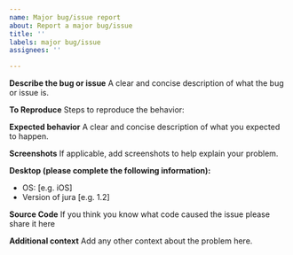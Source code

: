 ```yaml
---
name: Major bug/issue report
about: Report a major bug/issue
title: ''
labels: major bug/issue
assignees: ''

---
```


**Describe the bug or issue**
A clear and concise description of what the bug or issue is.

**To Reproduce**
Steps to reproduce the behavior:

**Expected behavior**
A clear and concise description of what you expected to happen.

**Screenshots**
If applicable, add screenshots to help explain your problem.

**Desktop (please complete the following information):**
 - OS: [e.g. iOS]
 - Version of jura [e.g. 1.2]

**Source Code**
If you think you know what code caused the issue please share it here

**Additional context**
Add any other context about the problem here.
